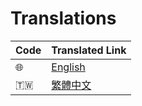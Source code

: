 # Translations

| Code                        | Translated Link           |
| --------------------------- | ------------------------- |
| :globe_with_meridians:	    | [English](./../README.md) |
| :taiwan:                    | [繁體中文](./README.ch.md) |
